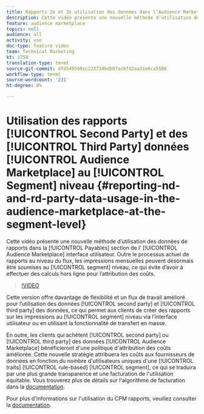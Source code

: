 ```yaml
---
title: Rapports 2e et 3e utilisation des données dans l’Audience Marketplace au niveau du segment
description: Cette vidéo présente une nouvelle méthode d'utilisation des données de rapports dans la section Payables de l'interface utilisateur de l'Audience Marketplace. Outre le processus actuel de rapports au niveau du flux, les impressions mensuelles peuvent désormais être envoyées au niveau du segment, ce qui évite d’avoir à effectuer des calculs hors ligne pour l’attribution des coûts.
feature: audience marketplace
topics: null
audience: all
activity: use
doc-type: feature video
team: Technical Marketing
kt: 1758
translation-type: tm+mt
source-git-commit: dfd549508cc223714bdb07ac6fd2aa31e6ca5586
workflow-type: tm+mt
source-wordcount: '231'
ht-degree: 0%

---
```



# Utilisation des rapports [!UICONTROL Second Party] et des [!UICONTROL Third Party] données [!UICONTROL Audience Marketplace] au [!UICONTROL Segment] niveau {#reporting-nd-and-rd-party-data-usage-in-the-audience-marketplace-at-the-segment-level}

Cette vidéo présente une nouvelle méthode d’utilisation des données de rapports dans la [!UICONTROL Payables] section de l’ [!UICONTROL Audience Marketplace] interface utilisateur. Outre le processus actuel de rapports au niveau du flux, les impressions mensuelles peuvent désormais être soumises au [!UICONTROL segment] niveau, ce qui évite d’avoir à effectuer des calculs hors ligne pour l’attribution des coûts.

>[!VIDEO](https://video.tv.adobe.com/v/25522/?quality=12)

Cette version offre davantage de flexibilité et un flux de travail amélioré pour l’utilisation des données [!UICONTROL second party] et [!UICONTROL third party] des données, ce qui permet aux clients de créer des rapports sur les impressions au [!UICONTROL segment] niveau via l’interface utilisateur ou en utilisant la fonctionnalité de transfert en masse.

En outre, les clients qui achètent [!UICONTROL second party] ou [!UICONTROL third party] des données [!UICONTROL Audience Marketplace] bénéficieront d&#39;une politique d&#39;attribution des coûts améliorée. Cette nouvelle stratégie attribuera les coûts aux fournisseurs de données en fonction du nombre d&#39;utilisateurs uniques d&#39;une [!UICONTROL traits] [!UICONTROL rule-based] [!UICONTROL segment], ce qui se traduira par une plus grande transparence et une facturation de l&#39;utilisation équitable. Vous trouverez plus de détails sur l&#39;algorithme de facturation dans la [documentation](https://experiencecloud.adobe.com/resources/help/en_US/aam/marketplace_cpm_billing.html).

Pour plus d&#39;informations sur l&#39;utilisation du CPM rapports, veuillez consulter la [documentation](https://experiencecloud.adobe.com/resources/help/en_US/aam/t_marketplace_report_cpm_usage.html).